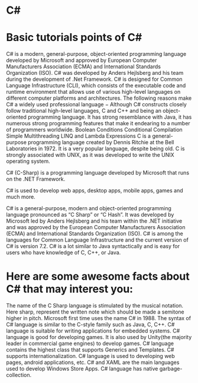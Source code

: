 # C# 
# Basic tutorials points of C#
C# is a modern, general-purpose, object-oriented programming language developed by Microsoft and approved by European Computer Manufacturers Association (ECMA) and International Standards Organization (ISO).
C# was developed by Anders Hejlsberg and his team during the development of .Net Framework.
C# is designed for Common Language Infrastructure (CLI), which consists of the executable code and runtime environment that allows use of various high-level languages on different computer platforms and architectures.
The following reasons make C# a widely used professional language −
Although C# constructs closely follow traditional high-level languages, C and C++ and being an object-oriented programming language. It has strong resemblance with Java, it has numerous strong programming features that make it endearing to a number of programmers worldwide.
Boolean Conditions
Conditional Compilation
Simple Multithreading
LINQ and Lambda Expressions
C is a general-purpose programming language created by Dennis Ritchie at the Bell Laboratories in 1972. It is a very popular language, despite being old. C is strongly associated with UNIX, as it was developed to write the UNIX operating system.

C# (C-Sharp) is a programming language developed by Microsoft that runs on the .NET Framework.

C# is used to develop web apps, desktop apps, mobile apps, games and much more.

C# is a general-purpose, modern and object-oriented programming language pronounced as “C Sharp” or “C Hash”. It was developed by Microsoft led by Anders Hejlsberg and his team within the .NET initiative and was approved by the European Computer Manufacturers Association (ECMA) and International Standards Organization (ISO). C# is among the languages for Common Language Infrastructure and the current version of C# is version 7.2. C# is a lot similar to Java syntactically and is easy for users who have knowledge of C, C++, or Java.

# Here are some awesome facts about C# that may interest you: 
The name of the C Sharp language is stimulated by the musical notation. Here sharp, represent the written note which should be made a semitone higher in pitch.
Microsoft first time uses the name C# in 1988.
The syntax of C# language is similar to the C-style family such as Java, C, C++.
C# language is suitable for writing applications for embedded systems.
C# language is good for developing games. It is also used by Unity(the majority leader in commercial game engines) to develop games.
C# language contains the highest class that supports Generics and Templates.
C# supports internationalization.
C# language is used to developing web pages, android applications, etc.
C# and XAML are the main languages used to develop Windows Store Apps.
C# language has native garbage-collection.
 
